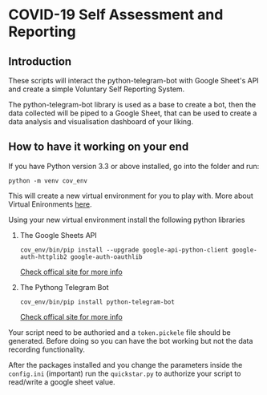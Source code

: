 # COVID-19 Self Assessment and Reporting

## Introduction

These scripts will interact the python-telegram-bot with Google Sheet's API and create a simple Voluntary Self Reporting System.

The python-telegram-bot library is used as a base to create a bot, then the data collected will be piped to a Google Sheet, that can be used to create a data analysis and visualisation dashboard of your liking.

## How to have it working on your end

If you have Python version 3.3 or above installed, go into the folder
and run:

`python -m venv cov_env`

This will create a new virtual environment for you to play with. More about Virtual Enironments [here](https://docs.python.org/3/tutorial/venv.html).

Using your new virtual environment install the following python libraries

1. The Google Sheets API

   `cov_env/bin/pip install --upgrade google-api-python-client google-auth-httplib2 google-auth-oauthlib`

   [Check offical site for more info](https://developers.google.com/sheets/api/quickstart/python)

2. The Pythong Telegram Bot

   `cov_env/bin/pip install python-telegram-bot`

   [Check offical site for more info](https://python-telegram-bot.org/)

Your script need to be authoried and a `token.pickele` file should be generated. Before doing so you can have the bot working but not the data recording functionality.

After the packages installed and you change the parameters inside the `config.ini` (important) run the `quickstar.py` to authorize your script to read/write a google sheet value.
